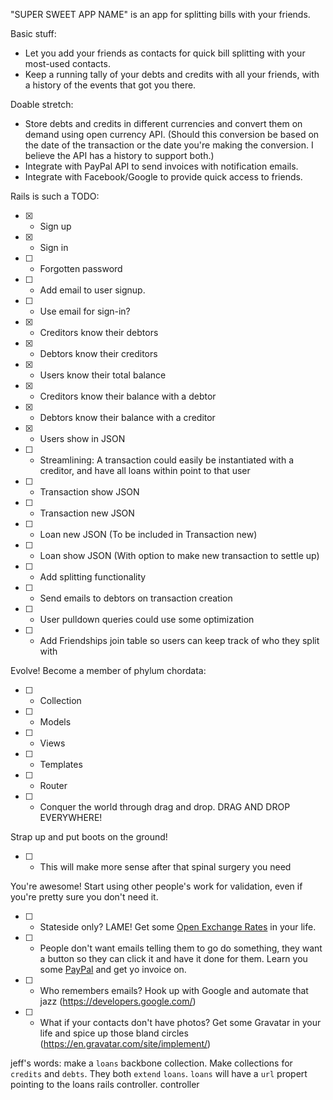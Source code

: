 "SUPER SWEET APP NAME" is an app for splitting bills with your friends.

Basic stuff:
+ Let you add your friends as contacts for quick bill splitting with your most-used contacts.
+ Keep a running tally of your debts and credits with all your friends, with a history of the events that got you there.

Doable stretch:
+ Store debts and credits in different currencies and convert them on demand using open currency API. (Should this conversion be based on the date of the transaction or the date you're making the conversion. I believe the API has a history to support both.)
+ Integrate with PayPal API to send invoices with notification emails.
+ Integrate with Facebook/Google to provide quick access to friends.

Rails is such a TODO:
+ [x] - Sign up
+ [x] - Sign in
+ [ ] - Forgotten password
+ [ ] - Add email to user signup.
+ [ ] - Use email for sign-in?
+ [x] - Creditors know their debtors
+ [x] - Debtors know their creditors
+ [x] - Users know their total balance
+ [x] - Creditors know their balance with a debtor
+ [x] - Debtors know their balance with a creditor
+ [x] - Users show in JSON
+ [ ] - Streamlining: A transaction could easily be instantiated with a creditor, and have all loans within point to that user
+ [ ] - Transaction show JSON
+ [ ] - Transaction new JSON
+ [ ] - Loan new JSON (To be included in Transaction new)
+ [ ] - Loan show JSON (With option to make new transaction to settle up)
+ [ ] - Add splitting functionality
+ [ ] - Send emails to debtors on transaction creation
+ [ ] - User pulldown queries could use some optimization
+ [ ] - Add Friendships join table so users can keep track of who they split with

Evolve! Become a member of phylum chordata:
+ [ ] - Collection
+ [ ] - Models
+ [ ] - Views
+ [ ] - Templates
+ [ ] - Router
+ [ ] - Conquer the world through drag and drop. DRAG AND DROP EVERYWHERE!

Strap up and put boots on the ground!
+ [ ] - This will make more sense after that spinal surgery you need

You're awesome! Start using other people's work for validation, even if you're pretty sure you don't need it.
+ [ ] - Stateside only? LAME! Get some [Open Exchange Rates](https://openexchangerates.org/) in your life.
+ [ ] - People don't want emails telling them to go do something, they want a button so they can click it and have it done for them. Learn you some [PayPal](https://developer.paypal.com/) and get yo invoice on.
+ [ ] - Who remembers emails? Hook up with Google and automate that jazz (https://developers.google.com/)
+ [ ] - What if your contacts don't have photos? Get some Gravatar in your life and spice up those bland circles (https://en.gravatar.com/site/implement/)


jeff's words: make a `loans` backbone collection. Make collections for `credits` and `debts`. They both `extend` `loans`. `loans` will have a `url` propert pointing to the loans rails controller. controller
